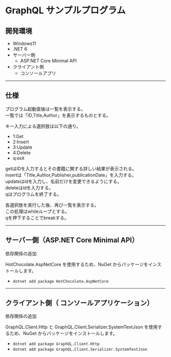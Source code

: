 # GraphQL サンプルプログラム

## 開発環境

- Windows11
- .NET 6
- サーバー側
  - ASP.NET Core Minimal API
- クライアント側
  - コンソールアプリ

---

## 仕様

プログラム起動直後は一覧を表示する。  
一覧では「ID,Title,Author」を表示するものとする。  

キー入力による選択肢は以下の通り。  

- 1:Get  
- 2:Insert  
- 3:Update  
- 4:Delete  
- q:exit  

getはIDを入力するとその書籍に関する詳しい結果が表示される。  
insertは「Title,Author,Publisher,publicationDate」を入力する。  
updateはidを入力し、名前だけを変更できるようにする。  
deleteはidを入力する。  
qはプログラムを終了する。  

各選択肢を実行した後、再び一覧を表示する。  
この処理はwhileループとする。  
qを押下することでbreakする。  

---

## サーバー側（ASP.NET Core Minimal API）

依存関係の追加

HotChocolate.AspNetCore を使用するため、NuGet からパッケージをインストールします。  

- `dotnet add package HotChocolate.AspNetCore`  

---

## クライアント側（ コンソールアプリケーション）

依存関係の追加  

GraphQL.Client.Http と GraphQL.Client.Serializer.SystemTextJson を使用するため、NuGet からパッケージをインストールします。  

- `dotnet add package GraphQL.Client.Http`  
- `dotnet add package GraphQL.Client.Serializer.SystemTextJson`  
